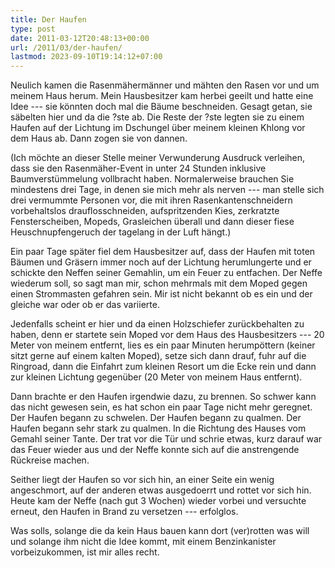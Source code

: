 ```yaml
---
title: Der Haufen
type: post
date: 2011-03-12T20:48:13+00:00
url: /2011/03/der-haufen/
lastmod: 2023-09-10T19:14:12+07:00
---
```

Neulich kamen die Rasenmähermänner und mähten den Rasen vor und um meinem Haus herum. Mein Hausbesitzer kam herbei geeilt und hatte eine Idee --- sie könnten doch mal die Bäume beschneiden. Gesagt getan, sie säbelten hier und da die ?ste ab. Die Reste der ?ste legten sie zu einem Haufen auf der Lichtung im Dschungel über meinem kleinen Khlong vor dem Haus ab. Dann zogen sie von dannen.

(Ich möchte an dieser Stelle meiner Verwunderung Ausdruck verleihen, dass sie den Rasenmäher-Event in unter 24 Stunden inklusive Baumverstümmelung vollbracht haben. Normalerweise brauchen Sie mindestens drei Tage, in denen sie mich mehr als nerven --- man stelle sich drei vermummte Personen vor, die mit ihren Rasenkantenschneidern vorbehaltslos drauflosschneiden, aufspritzenden Kies, zerkratzte Fensterscheiben, Mopeds, Grasleichen überall und dann dieser fiese Heuschnupfengeruch der tagelang in der Luft hängt.)

Ein paar Tage später fiel dem Hausbesitzer auf, dass der Haufen mit toten Bäumen und Gräsern immer noch auf der Lichtung herumlungerte und er schickte den Neffen seiner Gemahlin, um ein Feuer zu entfachen. Der Neffe wiederum soll, so sagt man mir, schon mehrmals mit dem Moped gegen einen Strommasten gefahren sein. Mir ist nicht bekannt ob es ein und der gleiche war oder ob er das variierte.

Jedenfalls scheint er hier und da einen Holzschiefer zurückbehalten zu haben, denn er startete sein Moped vor dem Haus des Hausbesitzers --- 20 Meter von meinem entfernt, lies es ein paar Minuten herumpöttern (keiner sitzt gerne auf einem kalten Moped), setze sich dann drauf, fuhr auf die Ringroad, dann die Einfahrt zum kleinen Resort um die Ecke rein und dann zur kleinen Lichtung gegenüber (20 Meter von meinem Haus entfernt).

Dann brachte er den Haufen irgendwie dazu, zu brennen. So schwer kann das nicht gewesen sein, es hat schon ein paar Tage nicht mehr geregnet. Der Haufen begann zu schwelen. Der Haufen begann zu qualmen. Der Haufen begann sehr stark zu qualmen. In die Richtung des Hauses vom Gemahl seiner Tante. Der trat vor die Tür und schrie etwas, kurz darauf war das Feuer wieder aus und der Neffe konnte sich auf die anstrengende Rückreise machen.

Seither liegt der Haufen so vor sich hin, an einer Seite ein wenig angeschmort, auf der anderen etwas ausgedoerrt und rottet vor sich hin. Heute kam der Neffe (nach gut 3 Wochen) wieder vorbei und versuchte erneut, den Haufen in Brand zu versetzen --- erfolglos.

Was solls, solange die da kein Haus bauen kann dort (ver)rotten was will und solange ihm nicht die Idee kommt, mit einem Benzinkanister vorbeizukommen, ist mir alles recht.
